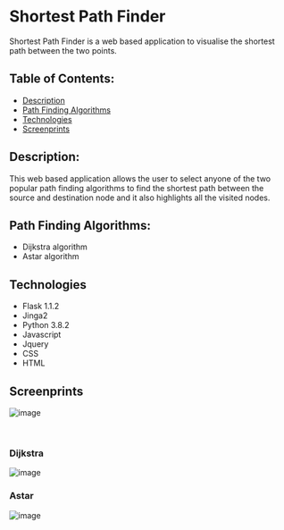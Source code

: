 # Shortest Path Finder

Shortest Path Finder is a web based application to visualise the shortest path between the two points.

## Table of Contents:
* [Description](#Description)
* [Path Finding Algorithms](#Path-Finding-Algorithms)
* [Technologies](#Technologies)
* [Screenprints](#Screenprints)

## Description: <br>
This web based application allows the user to select anyone of the two popular path finding algorithms to find the shortest path between the source and destination node and it also highlights all the visited nodes.

## Path Finding Algorithms:
* Dijkstra algorithm
* Astar algorithm

## Technologies
* Flask 1.1.2
* Jinga2
* Python 3.8.2
* Javascript
* Jquery
* CSS
* HTML

## Screenprints

![image](https://user-images.githubusercontent.com/8282374/79353895-500bf800-7f59-11ea-99bc-ec4d0229c27d.png)

<br>

### Dijkstra
![image](https://user-images.githubusercontent.com/8282374/79354109-99f4de00-7f59-11ea-8760-9e218496e587.png)

### Astar
![image](https://user-images.githubusercontent.com/8282374/79354200-ba249d00-7f59-11ea-94a4-a49678cf07f3.png)

